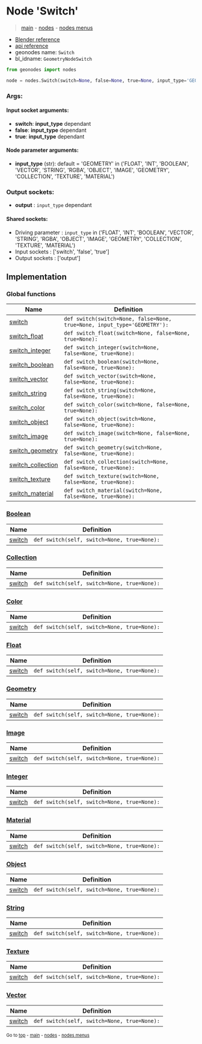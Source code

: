 # Node 'Switch'

> [main](../structure.md) - [nodes](nodes.md) - [nodes menus](nodes_menus.md)

- [Blender reference](https://docs.blender.org/manual/en/latest/modeling/geometry_nodes/utilities/switch.html)
- [api reference](https://docs.blender.org/api/current/bpy.types.GeometryNodeSwitch.html)
- geonodes name: `Switch`
- bl_idname: `GeometryNodeSwitch`

```python
from geonodes import nodes

node = nodes.Switch(switch=None, false=None, true=None, input_type='GEOMETRY')
```

### Args:

#### Input socket arguments:

- **switch**: **input_type** dependant
- **false**: **input_type** dependant
- **true**: **input_type** dependant

#### Node parameter arguments:

- **input_type** (str): default = 'GEOMETRY' in ('FLOAT', 'INT', 'BOOLEAN', 'VECTOR', 'STRING', 'RGBA', 'OBJECT', 'IMAGE', 'GEOMETRY', 'COLLECTION', 'TEXTURE', 'MATERIAL')

### Output sockets:

- **output** : ``input_type`` dependant

#### Shared sockets:

- Driving parameter : ``input_type`` in ('FLOAT', 'INT', 'BOOLEAN', 'VECTOR', 'STRING', 'RGBA', 'OBJECT', 'IMAGE', 'GEOMETRY', 'COLLECTION', 'TEXTURE', 'MATERIAL')
- Input sockets  : ['switch', 'false', 'true']
- Output sockets : ['output']
## Implementation

### Global functions

| Name | Definition |
|------|------------|
 | [switch](A.md#switch) | `def switch(switch=None, false=None, true=None, input_type='GEOMETRY'):` |
 | [switch_float](A.md#switch_float) | `def switch_float(switch=None, false=None, true=None):` |
 | [switch_integer](A.md#switch_integer) | `def switch_integer(switch=None, false=None, true=None):` |
 | [switch_boolean](A.md#switch_boolean) | `def switch_boolean(switch=None, false=None, true=None):` |
 | [switch_vector](A.md#switch_vector) | `def switch_vector(switch=None, false=None, true=None):` |
 | [switch_string](A.md#switch_string) | `def switch_string(switch=None, false=None, true=None):` |
 | [switch_color](A.md#switch_color) | `def switch_color(switch=None, false=None, true=None):` |
 | [switch_object](A.md#switch_object) | `def switch_object(switch=None, false=None, true=None):` |
 | [switch_image](A.md#switch_image) | `def switch_image(switch=None, false=None, true=None):` |
 | [switch_geometry](A.md#switch_geometry) | `def switch_geometry(switch=None, false=None, true=None):` |
 | [switch_collection](A.md#switch_collection) | `def switch_collection(switch=None, false=None, true=None):` |
 | [switch_texture](A.md#switch_texture) | `def switch_texture(switch=None, false=None, true=None):` |
 | [switch_material](A.md#switch_material) | `def switch_material(switch=None, false=None, true=None):` |

### [Boolean](Boolean.md)

| Name | Definition |
|------|------------|
 | [switch](Boolean.md#switch) | `def switch(self, switch=None, true=None):` |

### [Collection](Collection.md)

| Name | Definition |
|------|------------|
 | [switch](Collection.md#switch) | `def switch(self, switch=None, true=None):` |

### [Color](Color.md)

| Name | Definition |
|------|------------|
 | [switch](Color.md#switch) | `def switch(self, switch=None, true=None):` |

### [Float](Float.md)

| Name | Definition |
|------|------------|
 | [switch](Float.md#switch) | `def switch(self, switch=None, true=None):` |

### [Geometry](Geometry.md)

| Name | Definition |
|------|------------|
 | [switch](Geometry.md#switch) | `def switch(self, switch=None, true=None):` |

### [Image](Image.md)

| Name | Definition |
|------|------------|
 | [switch](Image.md#switch) | `def switch(self, switch=None, true=None):` |

### [Integer](Integer.md)

| Name | Definition |
|------|------------|
 | [switch](Integer.md#switch) | `def switch(self, switch=None, true=None):` |

### [Material](Material.md)

| Name | Definition |
|------|------------|
 | [switch](Material.md#switch) | `def switch(self, switch=None, true=None):` |

### [Object](Object.md)

| Name | Definition |
|------|------------|
 | [switch](Object.md#switch) | `def switch(self, switch=None, true=None):` |

### [String](String.md)

| Name | Definition |
|------|------------|
 | [switch](String.md#switch) | `def switch(self, switch=None, true=None):` |

### [Texture](Texture.md)

| Name | Definition |
|------|------------|
 | [switch](Texture.md#switch) | `def switch(self, switch=None, true=None):` |

### [Vector](Vector.md)

| Name | Definition |
|------|------------|
 | [switch](Vector.md#switch) | `def switch(self, switch=None, true=None):` |

<sub>Go to [top](#node-{wnode.bnode.name}) - [main](../structure.md) - [nodes](nodes.md) - [nodes menus](nodes_menus.md)</sub>

